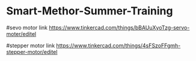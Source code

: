 # Smart-Methor-Summer-Training

#sevo motor link
https://www.tinkercad.com/things/bBAUuXyoTzg-servo-moter/editel

#stepper motor link
https://www.tinkercad.com/things/4sFSzoFFgmh-stepper-motor/editel

